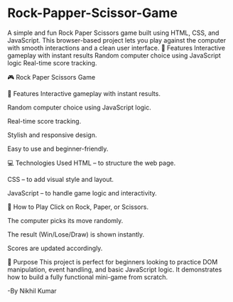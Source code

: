 # Rock-Papper-Scissor-Game
A simple and fun Rock Paper Scissors game built using HTML, CSS, and JavaScript. This browser-based project lets you play against the computer with smooth interactions and a clean user interface.  🌟 Features Interactive gameplay with instant results  Random computer choice using JavaScript logic  Real-time score tracking.



🎮 Rock Paper Scissors Game

🌟 Features
Interactive gameplay with instant results.

Random computer choice using JavaScript logic.

Real-time score tracking.

Stylish and responsive design.

Easy to use and beginner-friendly.

💻 Technologies Used
HTML – to structure the web page.

CSS – to add visual style and layout.

JavaScript – to handle game logic and interactivity.

📌 How to Play
Click on Rock, Paper, or Scissors.

The computer picks its move randomly.

The result (Win/Lose/Draw) is shown instantly.

Scores are updated accordingly.

🎯 Purpose
This project is perfect for beginners looking to practice DOM manipulation, event handling, and basic JavaScript logic. It demonstrates how to build a fully functional mini-game from scratch.
<br>

-By Nikhil Kumar
